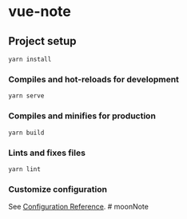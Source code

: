 # vue-note

## Project setup

```
yarn install
```

### Compiles and hot-reloads for development

```
yarn serve
```

### Compiles and minifies for production

```
yarn build
```

### Lints and fixes files

```
yarn lint
```

### Customize configuration
See [Configuration Reference](https://cli.vuejs.org/config/).
#   m o o n N o t e 
 
 
